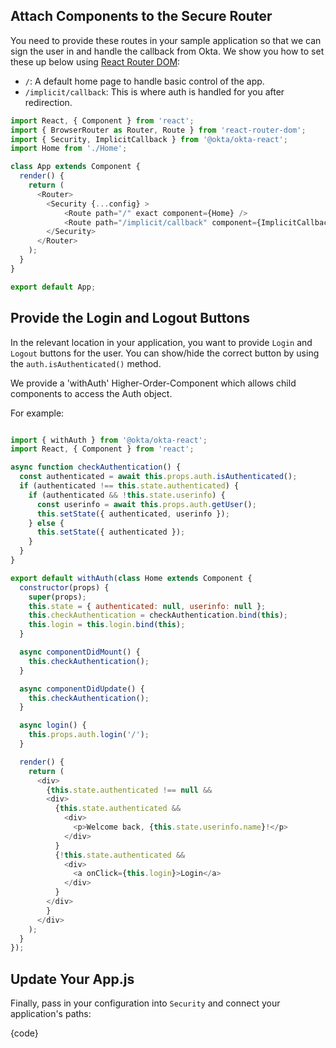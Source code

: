 ## Attach Components to the Secure Router

You need to provide these routes in your sample application so that we can sign the user in and handle the callback from Okta. We show you how to set these up below using [React Router DOM](https://github.com/ReactTraining/react-router/tree/master/packages/react-router-dom):

- `/`: A default home page to handle basic control of the app.
- `/implicit/callback`: This is where auth is handled for you after redirection.

```javascript
import React, { Component } from 'react';
import { BrowserRouter as Router, Route } from 'react-router-dom';
import { Security, ImplicitCallback } from '@okta/okta-react';
import Home from './Home';

class App extends Component {
  render() {
    return (
      <Router>
        <Security {...config} >
            <Route path="/" exact component={Home} />
            <Route path="/implicit/callback" component={ImplicitCallback} />
        </Security>
      </Router>
    );
  }
}

export default App;
```

## Provide the Login and Logout Buttons

In the relevant location in your application, you want to provide `Login` and `Logout` buttons for the user. You can show/hide the correct button by using the `auth.isAuthenticated()` method. 

We provide a 'withAuth' Higher-Order-Component which allows child components to access the Auth object.

For example:

```javascript

import { withAuth } from '@okta/okta-react';
import React, { Component } from 'react';

async function checkAuthentication() {
  const authenticated = await this.props.auth.isAuthenticated();
  if (authenticated !== this.state.authenticated) {
    if (authenticated && !this.state.userinfo) {
      const userinfo = await this.props.auth.getUser();
      this.setState({ authenticated, userinfo });
    } else {
      this.setState({ authenticated });
    }
  }
}

export default withAuth(class Home extends Component {
  constructor(props) {
    super(props);
    this.state = { authenticated: null, userinfo: null };
    this.checkAuthentication = checkAuthentication.bind(this);
    this.login = this.login.bind(this);
  }

  async componentDidMount() {
    this.checkAuthentication();
  }

  async componentDidUpdate() {
    this.checkAuthentication();
  }

  async login() {
    this.props.auth.login('/');
  }

  render() {
    return (
      <div>
        {this.state.authenticated !== null &&
        <div>
          {this.state.authenticated &&
            <div>
              <p>Welcome back, {this.state.userinfo.name}!</p>
            </div>
          }
          {!this.state.authenticated &&
            <div>
              <a onClick={this.login}>Login</a>
            </div>
          }
        </div>
        }
      </div>
    );
  }
});
```

## Update Your App.js

Finally, pass in your configuration into `Security` and connect your application's paths:

{code}